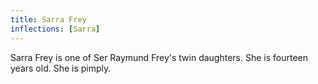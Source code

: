 ```yaml
---
title: Sarra Frey
inflections: [Sarra]
---
```


Sarra Frey is one of Ser Raymund Frey's twin daughters. She is fourteen years old. She is pimply.


